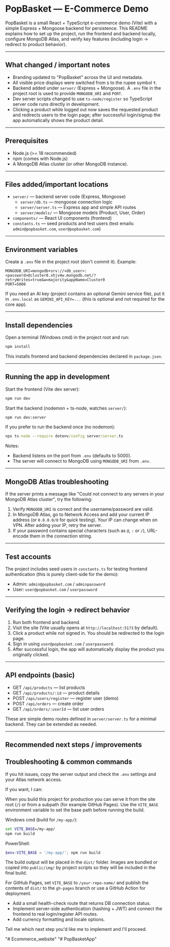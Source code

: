 # PopBasket — E-Commerce Demo

PopBasket is a small React + TypeScript e-commerce demo (Vite) with a simple Express + Mongoose backend for persistence. This README explains how to set up the project, run the frontend and backend locally, configure MongoDB Atlas, and verify key features (including login -> redirect to product behavior).

---

## What changed / important notes
- Branding updated to "PopBasket" across the UI and metadata.
- All visible price displays were switched from `$` to the rupee symbol `₹`.
- Backend added under `server/` (Express + Mongoose). A `.env` file in the project root is used to provide `MONGODB_URI` and `PORT`.
- Dev server scripts changed to use `ts-node/register` so TypeScript server code runs directly in development.
- Clicking a product while logged out now saves the requested product and redirects users to the login page; after successful login/signup the app automatically shows the product detail.

---

## Prerequisites
- Node.js (>= 18 recommended)
- npm (comes with Node.js)
- A MongoDB Atlas cluster (or other MongoDB instance).

---

## Files added/important locations
- `server/` — backend server code (Express, Mongoose)
  - `server/db.ts` — mongoose connection logic
  - `server/server.ts` — Express app and simple API routes
  - `server/models/` — Mongoose models (Product, User, Order)
- `components/` — React UI components (frontend)
- `constants.ts` — seed products and test users (test emails: `admin@popbasket.com`, `user@popbasket.com`)

---

## Environment variables
Create a `.env` file in the project root (don't commit it). Example:

```
MONGODB_URI=mongodb+srv://<db_user>:<password>@cluster0.xhjv4w.mongodb.net/?retryWrites=true&w=majority&appName=Cluster0
PORT=5000
```

If you need an AI key (project contains an optional Gemini service file), put it in `.env.local` as `GEMINI_API_KEY=...` (this is optional and not required for the core app).

---

## Install dependencies
Open a terminal (Windows cmd) in the project root and run:

```cmd
npm install
```

This installs frontend and backend dependencies declared in `package.json`.

---

## Running the app in development

Start the frontend (Vite dev server):

```cmd
npm run dev
```

Start the backend (nodemon + ts-node, watches `server/`):

```cmd
npm run dev:server
```

If you prefer to run the backend once (no nodemon):

```cmd
npx ts-node --require dotenv/config server/server.ts
```

Notes:
- Backend listens on the port from `.env` (defaults to 5000).
- The server will connect to MongoDB using `MONGODB_URI` from `.env`.

---

## MongoDB Atlas troubleshooting
If the server prints a message like "Could not connect to any servers in your MongoDB Atlas cluster", try the following:

1. Verify `MONGODB_URI` is correct and the username/password are valid.
2. In MongoDB Atlas, go to Network Access and add your current IP address (or `0.0.0.0/0` for quick testing). Your IP can change when on VPN. After adding your IP, retry the server.
3. If your password contains special characters (such as `@`, `:` or `/`), URL-encode them in the connection string.

---

## Test accounts
The project includes seed users in `constants.ts` for testing frontend authentication (this is purely client-side for the demo):

- Admin: `admin@popbasket.com` / `adminpassword`
- User: `user@popbasket.com` / `userpassword`

---

## Verifying the login -> redirect behavior
1. Run both frontend and backend.
2. Visit the site (Vite usually opens at `http://localhost:5173` by default).
3. Click a product while not signed in. You should be redirected to the login page.
4. Sign in using `user@popbasket.com` / `userpassword`.
5. After successful login, the app will automatically display the product you originally clicked.

---

## API endpoints (basic)
- GET `/api/products` — list products
- GET `/api/products/:id` — product details
- POST `/api/users/register` — register user (demo)
- POST `/api/orders` — create order
- GET `/api/orders/:userId` — list user orders

These are simple demo routes defined in `server/server.ts` for a minimal backend. They can be extended as needed.

---

## Recommended next steps / improvements


## Troubleshooting & common commands

If you hit issues, copy the server output and check the `.env` settings and your Atlas network access.


If you want, I can:

When you build this project for production you can serve it from the site root (`/`) or from a subpath (for example GitHub Pages). Use the `VITE_BASE` environment variable to set the base path before running the build.

Windows cmd (build for `/my-app/`):
```cmd
set VITE_BASE=/my-app/
npm run build
```

PowerShell:
```powershell
$env:VITE_BASE = '/my-app/'; npm run build
```

The build output will be placed in the `dist/` folder. Images are bundled or copied into `public/img/` by project scripts so they will be included in the final build.

For GitHub Pages, set `VITE_BASE` to `/your-repo-name/` and publish the contents of `dist/` to the `gh-pages` branch or use a GitHub Action for deployment.

- Add a small health-check route that returns DB connection status.
- Implement server-side authentication (hashing + JWT) and connect the frontend to real login/register API routes.
- Add currency formatting and locale options.

Tell me which next step you'd like me to implement and I'll proceed.



"# Ecommerce_website" 
"# PopBasketApp" 
